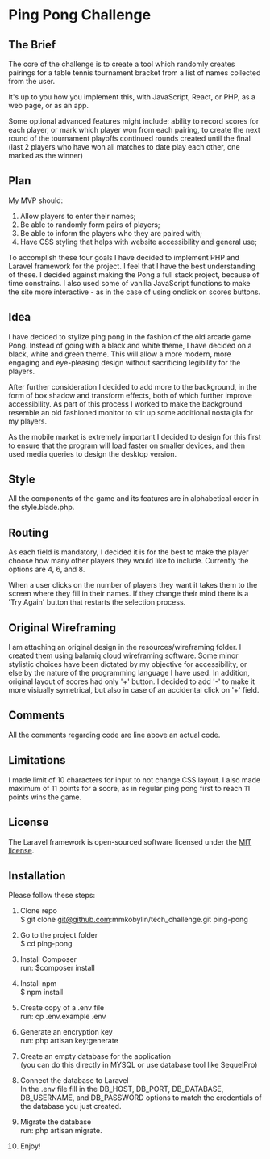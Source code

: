 # Ping Pong Challenge

## The Brief

The core of the challenge is to create a tool which randomly creates pairings for a table tennis tournament bracket from a list of names collected from the user.

It's up to you how you implement this, with JavaScript, React, or PHP, as a web page, or as an app.

Some optional advanced features might include:
ability to record scores for each player, or mark which player won from each pairing, to create the next round of the tournament playoffs
continued rounds created until the final (last 2 players who have won all matches to date play each other, one marked as the winner)

## Plan 

My MVP should: 
1. Allow players to enter their names;
2. Be able to randomly form pairs of players;
3. Be able to inform the players who they are paired with;
4. Have CSS styling that helps with website accessibility and general use;

To accomplish these four goals I have decided to implement PHP and Laravel framework for the project. I feel that I have the best understanding of these. I decided against making the Pong a full stack project, because of time constrains. I also used some of vanilla JavaScript functions to make the site more interactive - as in the case of using onclick on scores buttons.

## Idea

I have decided to stylize ping pong in the fashion of the old arcade game Pong. Instead of going with a black and white theme, I have decided on a black, white and green theme. This will allow a more modern, more engaging and eye-pleasing design without sacrificing legibility for the players. 

After further consideration I decided to add more to the background, in the form of box shadow and transform effects, both of which further improve accessibility. As part of this process I worked to make the background resemble an old fashioned monitor to stir up some additional nostalgia for my players. 

As the mobile market is extremely important I decided to design for this first to ensure that the program will load faster on smaller devices, and then used media queries to design the desktop version. 

## Style

All the components of the game and its features are in alphabetical order in the style.blade.php. 

## Routing

As each field is mandatory, I decided it is for the best to make the player choose how many other players they would like to include. Currently the options are 4, 6, and 8.

When a user clicks on the number of players they want it takes them to the screen where they fill in their names. If they change their mind there is a 'Try Again' button that restarts the selection process.

## Original Wireframing

I am attaching an original design in the resources/wireframing folder. I created them using balamiq.cloud wireframing software.
Some minor stylistic choices have been dictated by my objective for accessibility, or else by the nature of the programming language I have used. 
In addition, original layout of scores had only '+' button. I decided to add '-' to make it more visiually symetrical, but also in case of an accidental click on '+' field. 

## Comments

All the comments regarding code are line above an actual code.

## Limitations

I made limit of 10 characters for input to not change CSS layout. I also made maximum of 11 points for a score, as in regular ping pong first to reach 11 points wins the game. 

## License

The Laravel framework is open-sourced software licensed under the [MIT license](https://opensource.org/licenses/MIT).

## Installation 

Please follow these steps:

1. Clone repo <br />
$ git clone git@github.com:mmkobylin/tech_challenge.git ping-pong

2. Go to the project folder <br />
$ cd ping-pong

3. Install Composer <br />
run: 
 $composer install

4. Install npm <br />
$ npm install 

5. Create copy of a .env file <br />
run: 
cp .env.example .env

6. Generate an encryption key <br />
run: 
php artisan key:generate

7. Create an empty database for the application <br />
(you can do this directly in MYSQL or use database tool like SequelPro) 

8. Connect the database to Laravel <br />
In the .env file fill in the DB_HOST, DB_PORT, DB_DATABASE, DB_USERNAME, and DB_PASSWORD options to match the credentials of the database you just created. 

9. Migrate the database <br />
run:
php artisan migrate. 

10. Enjoy!

